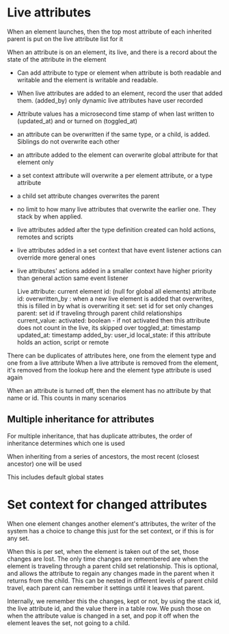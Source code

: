 # Live attributes

When an element launches, then the top most attribute of each inherited parent is put on the live attribute list for it  

When an attribute is on an element, its live, and there is a record about the state of the attribute in the element

* Can add attribute to type or element when attribute is both readable and writable and the element is writable and readable.
* When live attributes are added to an element,  record the user that added them. (added_by) only dynamic live attributes have user recorded
* Attribute values has a microsecond time stamp of when last written to (updated_at) and or turned on (toggled_at)
* an attribute can be overwritten if the same type, or a child, is added. Siblings do not overwrite each other
* an attribute added to the element can overwrite global attribute for that element only
* a set context attribute will overwrite a per element attribute, or a type attribute
* a child set attribute changes overwrites the parent
* no limit to how many live attributes that overwrite the earlier one. They stack by when applied.
* live attributes added after the type definition created can hold actions, remotes and scripts
* live attributes added in a set context that have event listener actions can override more general ones
* live attributes' actions added in a smaller context have higher priority than general action same event listener 



    Live attribute:
        current element id: (null for global all elements)
        attribute id:
        overwritten_by : when a new live element is added that overwrites, this is filled in by what is overwriting it
        set: set id for set only changes
        parent: set id if traveling through parent child relationships
        current_value: 
        activated: boolean - if not activated then this attribute does not count in the live, its skipped over
        toggled_at: timestamp 
        updated_at: timestamp
        added_by: user_id
        local_state: if this attribute holds an action, script or remote

There can be duplicates of attributes here, one from the element type and one from a live attribute
When a live attribute is removed from the element, it's removed from the lookup here and the element type attribute is used again

When an attribute is turned off, then the element has no attribute by that name or id. This counts in many scenarios


## Multiple inheritance for attributes

For multiple inheritance, that has duplicate attributes, the order of inheritance determines which one is used

When inheriting from a series of ancestors, the most recent (closest ancestor) one will be used

This includes default global states

# Set context for changed attributes

When one element changes another element's attributes, the writer of the system has a choice to change this just for the set context, or if this is for any set.

When this is per set, when the element is taken out of the set, those changes are lost.
The only time changes are remembered are when the element is traveling through a parent child set relationship.
This is optional, and allows the attribute to regain any changes made in the parent when it returns from the child.
This can be nested in different levels of parent child travel, each parent can remember it settings until it leaves that parent.


Internally, we remember this the changes, kept or not, by using the stack id, the live attribute id, and the value there in a table row.
We push those on when the attribute value is changed in a set, and pop it off when the element leaves the set, not going to a child.
